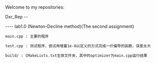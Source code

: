 Welcome to my repositories:

Dxr_Rep -- 

---- lab1.0 (Newton-Decline method)(The second assignment) 

	main.cpp : 主要的程序 

	test.cpp : 测试程序，尝试用增量1e-8以定义的方式完成一价偏导的函数，误差太大

	build/ : CMakeLists.txt生效文件夹，其中的optimizer为main.cpp运行结果

